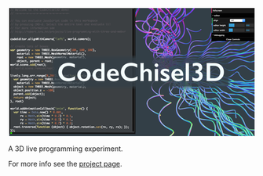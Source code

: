 <div style="text-align:center"><img src ="https://raw.githubusercontent.com/cdglabs/CodeChisel3D/master/assets/codechisel-github-image.png" /></div>

A 3D live programming experiment.

For more info see the [project page](http://robert.kra.hn/projects/live-programming-with-three-and-webvr).
